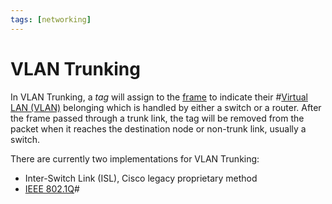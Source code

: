 ```yaml
---
tags: [networking]
---
```


# VLAN Trunking

In VLAN Trunking, a *tag* will assign to the [frame](202206131651.md) to
indicate their #[Virtual LAN (VLAN)](202207061741.md) belonging which is handled
by either a switch or a router. After the frame passed through a trunk link, the
tag will be removed from the packet when it reaches the destination node or
non-trunk link, usually a switch.

There are currently two implementations for VLAN Trunking:
- Inter-Switch Link (ISL), Cisco legacy proprietary method
- [IEEE 802.1Q](202212251358.md)#
